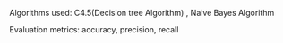 Algorithms used: C4.5(Decision tree Algorithm) , Naive Bayes Algorithm 

Evaluation metrics: accuracy, precision, recall 

